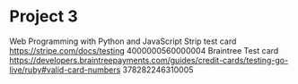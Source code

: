 # Project 3

Web Programming with Python and JavaScript
Strip test card
https://stripe.com/docs/testing
4000000560000004
Braintree Test card
https://developers.braintreepayments.com/guides/credit-cards/testing-go-live/ruby#valid-card-numbers
378282246310005